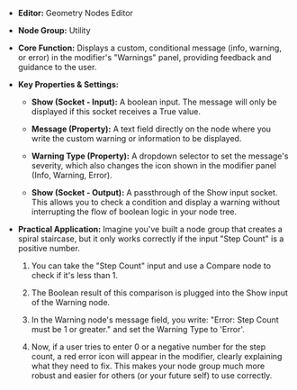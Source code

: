 - **Editor:** Geometry Nodes Editor
    
- **Node Group:** Utility
    
- **Core Function:** Displays a custom, conditional message (info, warning, or error) in the modifier's "Warnings" panel, providing feedback and guidance to the user.
    
- **Key Properties & Settings:**
    
    - **Show (Socket - Input):** A boolean input. The message will only be displayed if this socket receives a True value.
        
    - **Message (Property):** A text field directly on the node where you write the custom warning or information to be displayed.
        
    - **Warning Type (Property):** A dropdown selector to set the message's severity, which also changes the icon shown in the modifier panel (Info, Warning, Error).
        
    - **Show (Socket - Output):** A passthrough of the Show input socket. This allows you to check a condition and display a warning without interrupting the flow of boolean logic in your node tree.
        
- **Practical Application:** Imagine you've built a node group that creates a spiral staircase, but it only works correctly if the input "Step Count" is a positive number.
    
    1. You can take the "Step Count" input and use a Compare node to check if it's less than 1.
        
    2. The Boolean result of this comparison is plugged into the Show input of the Warning node.
        
    3. In the Warning node's message field, you write: "Error: Step Count must be 1 or greater." and set the Warning Type to 'Error'.
        
    4. Now, if a user tries to enter 0 or a negative number for the step count, a red error icon will appear in the modifier, clearly explaining what they need to fix. This makes your node group much more robust and easier for others (or your future self) to use correctly.